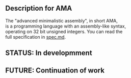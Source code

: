## Description for AMA
The "advanced minimalistic assembly", in short AMA,  
is a programming language with an assembly-like syntax,  
operating on 32 bit unsigned integers. You can read the  
full specification in [spec.md](https://github.com/HeyTomCat/ProgramLangs/edit/main/langs/ama/spec.md).
## STATUS: In developmment
## FUTURE: Continuation of work
